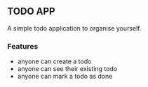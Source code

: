 ## TODO APP
A simple todo application to organise yourself.
### Features
- anyone can create a todo 
- anyone can see their existing todo
- anyone can mark a todo as done